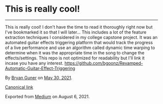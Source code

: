 This is really cool!
====================

------------------------------------------------------------------------

This is really cool! I don't have the time to read it thoroughly right now but I've bookmarked it so that I will later... This includes a lot of the feature extraction techniques I considered in my college capstone project. It was an automated guitar effects triggering platform that would track the progress of a live performance and use an algorithm called dynamic time warping to determine when it was the appropriate time in the song to change the effects/settings. This repo is not optimized for readability but I'll link it incase you have any interest. <a href="https://github.com/bgoonz/Revamped-Automatic-Guitar-Effect-Triggering" class="markup--anchor markup--p-anchor">https://github.com/bgoonz/Revamped-Automatic-Guitar-Effect-Triggering</a>

By <a href="https://medium.com/@bryanguner" class="p-author h-card">Bryan Guner</a> on [May 30, 2021](https://medium.com/p/691dbf4081b5).

<a href="https://medium.com/@bryanguner/this-is-really-cool-691dbf4081b5" class="p-canonical">Canonical link</a>

Exported from [Medium](https://medium.com) on August 6, 2021.
